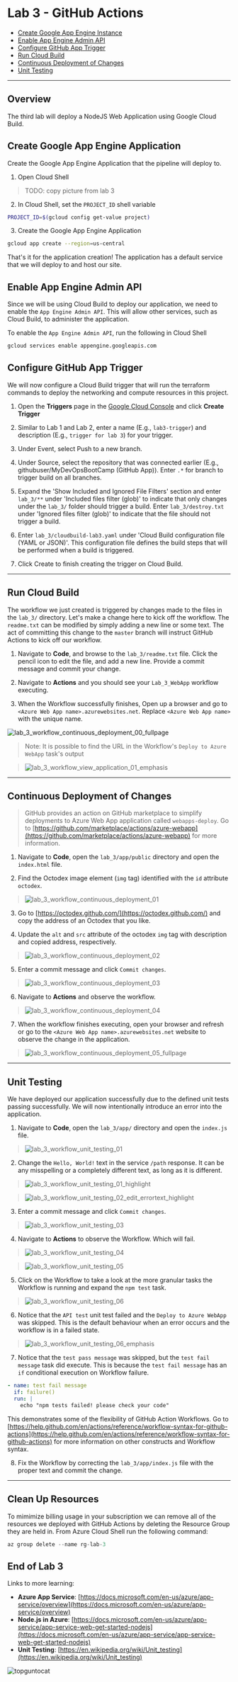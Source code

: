 # Lab 3 - GitHub Actions

- [Create Google App Engine Instance](#Create-Google-App-Engine-Instance)
- [Enable App Engine Admin API](#Enable-App-Admin-API)
- [Configure GitHub App Trigger](#Configure-GitHub-App-Trigger)
- [Run Cloud Build](#Run-Cloud-Build)
- [Continuous Deployment of Changes](#Continuous-Deployment-of-Changes)
- [Unit Testing](#Unit-Testing)

---

## Overview

The third lab will deploy a NodeJS Web Application using Google Cloud Build.

## Create Google App Engine Application

Create the Google App Engine Application that the pipeline will deploy to.

1. Open Cloud Shell

> TODO: copy picture from lab 3

2. In Cloud Shell, set the `PROJECT_ID` shell variable

```bash
PROJECT_ID=$(gcloud config get-value project)
```

3. Create the Google App Engine Application

```bash
gcloud app create --region=us-central
```

That's it for the application creation! The application has a default service that we will deploy to and host our site.

## Enable App Engine Admin API

Since we will be using Cloud Build to deploy our application, we need to enable the `App Engine Admin API`. This will allow other services, such as Cloud Build, to administer the application.

To enable the `App Engine Admin API`, run the following in Cloud Shell

```bash
gcloud services enable appengine.googleapis.com
```

## Configure GitHub App Trigger

We will now configure a Cloud Build trigger that will run the terraform commands to deploy the networking and compute resources in this project.

1. Open the **Triggers** page in the [Google Cloud Console](https://console.cloud.google.com/) and click **Create Trigger**

2. Similar to Lab 1 and Lab 2, enter a name (E.g., `lab3-trigger`) and description (E.g., `trigger for lab 3`) for your trigger.

3. Under Event, select Push to a new branch.

4. Under Source, select the repository that was connected earlier (E.g., githubuser/MyDevOpsBootCamp (GitHub App)). Enter `.*` for branch to trigger build on all branches.

5. Expand the 'Show Included and Ignored File Filters' section and enter `lab_3/**` under 'Included files filter (glob)' to indicate that only changes under the `lab_3/` folder should trigger a build. Enter `lab_3/destroy.txt` under 'Ignored files filter (glob)' to indicate that the file should not trigger a build.

6. Enter `lab_3/cloudbuild-lab3.yaml` under 'Cloud Build configuration file (YAML or JSON)'. This configuration file defines the build steps that will be performed when a build is triggered.

7. Click Create to finish creating the trigger on Cloud Build.

---

## Run Cloud Build

The workflow we just created is triggered by changes made to the files in the `lab_3/` directory. Let's make a change here to kick off the workflow. The `readme.txt` can be modified by simply adding a new line or some text. The act of committing this change to the `master` branch will instruct GitHub Actions to kick off our workflow.

1. Navigate to **Code**, and browse to the `lab_3/readme.txt` file. Click the pencil icon to edit the file, and add a new line. Provide a commit message and commit your change.

2. Navigate to **Actions** and you should see your `Lab_3_WebApp` workflow executing.

3. When the Workflow successfully finishes, Open up a browser and go to `<Azure Web App name>.azurewebsites.net`. Replace `<Azure Web App name>` with the unique name.

![lab_3_workflow_continuous_deployment_00_fullpage](images/lab_3_workflow_continuous_deployment_00_fullpage.jpg)

> Note: It is possible to find the URL in the Workflow's `Deploy to Azure WebApp` task's output

> ![lab_3_workflow_view_application_01_emphasis](images/lab_3_workflow_view_application_01_emphasis.jpg)

---

## Continuous Deployment of Changes

> GitHub provides an action on GitHub marketplace to simplify deployments to Azure Web App application called `webapps-deploy`. Go to [https://github.com/marketplace/actions/azure-webapp](https://github.com/marketplace/actions/azure-webapp) for more information.

1. Navigate to **Code**, open the `lab_3/app/public` directory and open the `index.html` file.

2. Find the Octodex image element (`img` tag) identified with the `id` attribute `octodex`.

> ![lab_3_workflow_continuous_deployment_01](images/lab_3_workflow_continuous_deployment_01.jpg)

3. Go to [https://octodex.github.com/](https://octodex.github.com/) and copy the address of an Octodex that you like.

4. Update the `alt` and `src` attribute of the octodex `img` tag with description and copied address, respectively.

> ![lab_3_workflow_continuous_deployment_02](images/lab_3_workflow_continuous_deployment_02.jpg)

5. Enter a commit message and click `Commit changes`.

> ![lab_3_workflow_continuous_deployment_03](images/lab_3_workflow_continuous_deployment_03.jpg)

6. Navigate to **Actions** and observe the workflow.

> ![lab_3_workflow_continuous_deployment_04](images/lab_3_workflow_continuous_deployment_04.jpg)

7. When the workflow finishes executing, open your browser and refresh or go to the `<Azure Web App name>.azurewebsites.net` website to observe the change in the application.

> ![lab_3_workflow_continuous_deployment_05_fullpage](images/lab_3_workflow_continuous_deployment_05_fullpage.jpg)

---

## Unit Testing

We have deployed our application successfully due to the defined unit tests passing successfully. We will now intentionally introduce an error into the application.

1. Navigate to **Code**, open the `lab_3/app/` directory and open the `index.js` file.

> ![lab_3_workflow_unit_testing_01](images/lab_3_workflow_unit_testing_01_edit.jpg)

2. Change the `Hello, World!` text in the service `/path` response. It can be any misspelling or a completely different text, as long as it is different.

> ![lab_3_workflow_unit_testing_01_highlight](images/lab_3_workflow_unit_testing_01_edit_highlight.jpg)

> ![lab_3_workflow_unit_testing_02_edit_errortext_highlight](images/lab_3_workflow_unit_testing_02_edit_errortext_highlight.jpg)

3. Enter a commit message and click `Commit changes`.

> ![lab_3_workflow_unit_testing_03](images/lab_3_workflow_unit_testing_03.jpg)

4. Navigate to **Actions** to observe the Workflow. Which will fail.

> ![lab_3_workflow_unit_testing_04](images/lab_3_workflow_unit_testing_04.jpg)

> ![lab_3_workflow_unit_testing_05](images/lab_3_workflow_unit_testing_05.jpg)

5. Click on the Workflow to take a look at the more granular tasks the Workflow is running and expand the `npm test` task.

> ![lab_3_workflow_unit_testing_06](images/lab_3_workflow_unit_testing_06.jpg)

6. Notice that the `API test` unit test failed and the `Deploy to Azure WebApp` was skipped. This is the default behaviour when an error occurs and the workflow is in a failed state.

> ![lab_3_workflow_unit_testing_06_emphasis](images/lab_3_workflow_unit_testing_06_emphasis.jpg)

7. Notice that the `test pass message` was skipped, but the `test fail message` task did execute. This is because the `test fail message` has an `if` conditional execution on Workflow failure.

```yaml
- name: test fail message
  if: failure()
  run: |
    echo "npm tests failed! please check your code"
```

This demonstrates some of the flexibility of GitHub Action Workflows. Go to [https://help.github.com/en/actions/reference/workflow-syntax-for-github-actions](https://help.github.com/en/actions/reference/workflow-syntax-for-github-actions) for more information on other constructs and Workflow syntax.

8. Fix the Workflow by correcting the `lab_3/app/index.js` file with the proper text and commit the change.

---

## Clean Up Resources

To mimimize billing usage in your subscription we can remove all of the resources we deployed with GitHub Actions by deleting the Resource Group they are held in. From Azure Cloud Shell run the following command:

```python
az group delete --name rg-lab-3
```

## End of Lab 3

Links to more learning:

- **Azure App Service**: [https://docs.microsoft.com/en-us/azure/app-service/overview](https://docs.microsoft.com/en-us/azure/app-service/overview)
- **Node.js in Azure**: [https://docs.microsoft.com/en-us/azure/app-service/app-service-web-get-started-nodejs](https://docs.microsoft.com/en-us/azure/app-service/app-service-web-get-started-nodejs)
- **Unit Testing**: [https://en.wikipedia.org/wiki/Unit_testing](https://en.wikipedia.org/wiki/Unit_testing)

![topguntocat](images/topguntocat.png)
